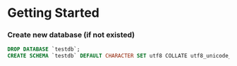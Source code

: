 # Getting Started

### Create new database (if not existed)
```sql
DROP DATABASE `testdb`;
CREATE SCHEMA `testdb` DEFAULT CHARACTER SET utf8 COLLATE utf8_unicode_ci;
```